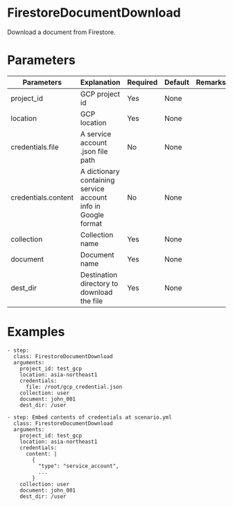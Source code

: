 # FirestoreDocumentDownload
Download a document from Firestore.

# Parameters
|Parameters|Explanation|Required|Default|Remarks|
|----------|-----------|--------|-------|-------|
|project_id|GCP project id|Yes|None||
|location|GCP location|Yes|None||
|credentials.file|A service account .json file path|No|None||
|credentials.content|A dictionary containing service account info in Google format|No|None||
|collection|Collection name|Yes|None||
|document|Document name|Yes|None||
|dest_dir|Destination directory to download the file|Yes|None||

# Examples
```
- step:
  class: FirestoreDocumentDownload
  arguments:
    project_id: test_gcp
    location: asia-northeast1
    credentials:
      file: /root/gcp_credential.json
    collection: user
    document: john_001
    dest_dir: /user

- step: Embed contents of credentials at scenario.yml
  class: FirestoreDocumentDownload
  arguments:
    project_id: test_gcp
    location: asia-northeast1
    credentials:
      content: |
        {
          "type": "service_account",
          ...
        }
    collection: user
    document: john_001
    dest_dir: /user
```
